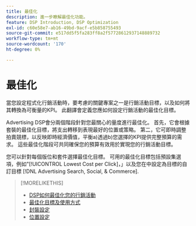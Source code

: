 ```yaml
---
title: 最佳化
description: 進一步瞭解最佳化功能。
feature: DSP Introduction, DSP Optimization
exl-id: c60e58e7-ab16-49bd-9acf-e5b858755493
source-git-commit: e517dd5f5fa283ff8a2f57728612937148889732
workflow-type: tm+mt
source-wordcount: '170'
ht-degree: 0%

---
```


# 最佳化

當您設定程式化行銷活動時，要考慮的關鍵專案之一是行銷活動目標，以及如何將其轉換為可衡量的KPI。 此翻譯會定義您應如何設定行銷活動的最佳化目標。

Advertising DSP會分兩個階段針對您最關心的量度進行最佳化。 首先，它會根據套裝的最佳化目標，將支出轉移到表現最好的位置或策略。 第二，它可即時調整拍賣競標，以反映即時經濟價值，平衡a)透過b)您選擇的KPI提供完整預算的需求。 這些最佳化階段可共同確保您的預算有效用於實現您的行銷活動目標。

您可以針對每個版位和套件選擇最佳化目標。 可用的最佳化目標包括預設集選項，例如&quot;[!UICONTROL Lowest Cost per Click]，」以及您在中設定為目標的自訂目標 [!DNL Advertising Search, Social, & Commerce].

>[!MORELIKETHIS]
>
> * [DSP如何最佳化您的行銷活動](/help/dsp/optimization/optimization-how-dsp-optimizes-campaigns.md)
>* [最佳化目標及使用方式](/help/dsp/optimization/optimization-goals.md)
>* [封裝設定](/help/dsp/campaign-management/packages/package-settings.md)
>* [位置設定](/help/dsp/campaign-management/placements/placement-settings.md)
